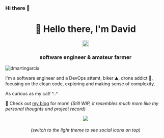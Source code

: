 ### Hi there 👋


<h1 align="center">👋 Hello there, I'm David</h1>

<p align="center">
<a href=https://www.linkedin.com/in/david-martin-garcia target="blank"><img align="center" src=https://cdn.jsdelivr.net/npm/simple-icons@3.0.1/icons/linkedin.svg alt="david-martin-garcia" height="20" width="20" /></a>
</p>

<h3 align="center">software engineer & amateur farmer</h3>

<p align="left"> <img src="https://komarev.com/ghpvc/?username=dmartingarcia&label=Guests&color=green" alt="dmartingarcia" /></p>

I'm a software engineer and a DevOps attemt, biker ⛰️, drone addict 🚁, focusing on the clean code, exploring and making sense of complexity.

As curious as my cat! ^..^

💬 Check out [my blog](https://dmartingarcia.es) for more! _(Still *WIP*, it resembles much more like my personal thoughts and project record)_

<p align="center"> <img src=https://github-readme-stats.vercel.app/api?username=dmartingarcia&count_private=true&show_icons=true&custom_title=My%20GitHub%20Stats&theme=ayu-mirage> </p>

<h6 align="center">(switch to the light theme to see social icons on top)</h6

<!--
**dmartingarcia/dmartingarcia** is a ✨ _special_ ✨ repository because its `README.md` (this file) appears on your GitHub profile.

Here are some ideas to get you started:

- 🔭 I’m currently working on ...
- 🌱 I’m currently learning ...
- 👯 I’m looking to collaborate on ...
- 🤔 I’m looking for help with ...
- 💬 Ask me about ...
- 📫 How to reach me: ...
- 😄 Pronouns: ...
- ⚡ Fun fact: ...
-->

